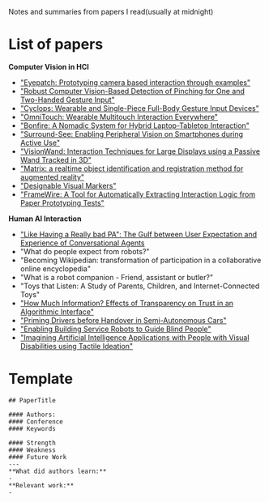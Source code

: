 Notes and summaries from papers I read(usually at midnight)

# List of papers
**Computer Vision in HCI**
- ["Eyepatch: Prototyping camera based interaction through examples"](https://nalinc.github.io/the-midnight-paper/papers/Eyepatch_Prototyping_Camera_based_Interact_on_through_examples)
- ["Robust Computer Vision-Based Detection of Pinching for One and Two-Handed Gesture Input"](https://nalinc.github.io/the-midnight-paper/papers/Robust_CV_Based_Detection_of_Pinching)
- ["Cyclops: Wearable and Single-Piece Full-Body Gesture Input Devices"](https://nalinc.github.io/the-midnight-paper/papers/Cyclops:Full_Body_Gesture_Input_Devices)
- ["OmniTouch: Wearable Multitouch Interaction Everywhere"](https://nalinc.github.io/the-midnight-paper/papers/OmniTouch:Wearable_Multitouch_Interaction_Everywhere)
- ["Bonfire: A Nomadic System for Hybrid Laptop-Tabletop Interaction"](https://nalinc.github.io/the-midnight-paper/papers/Bonfire:A_Nomadic_System_for_Hybrid_Laptop-Tabletop_Interaction)
- ["Surround-See: Enabling Peripheral Vision on Smartphones during Active Use"](https://nalinc.github.io/the-midnight-paper/papers/Surround-See:Enabling_Peripheral_Vision_on_Smartphones_during_Active_Use)
- ["VisionWand: Interaction Techniques for Large Displays using a Passive Wand Tracked in 3D"](https://nalinc.github.io/the-midnight-paper/papers/VisionWand:Interaction_Techniques_for_Large_Displays_using_a_Passive_Wand_Tracked_in_3D)
- ["Matrix: a realtime object identification and registration method for augmented reality"](https://nalinc.github.io/the-midnight-paper/papers/Matrix:A_realtime_object_identification_and_registration_method_for_augmented_reality)
- ["Designable Visual Markers"](https://nalinc.github.io/the-midnight-paper/papers/Designable_Visual_Markers)
- ["FrameWire: A Tool for Automatically Extracting Interaction Logic from Paper Prototyping Tests"](https://nalinc.github.io/the-midnight-paper/papers/FrameWire:A_Tool_for_Automatically_Extracting_Interaction_Logic_from_Paper_Prototyping_Tests)


**Human AI Interaction**
- ["Like Having a Really bad PA": The Gulf between User Expectation and Experience of Conversational Agents](https://nalinc.github.io/the-midnight-paper/papers/The_Gulf_between_User_Expectation_and_Experience_of_Conversational_Agents)
- "What do people expect from robots?"
- "Becoming Wikipedian: transformation of participation in a collaborative online encyclopedia"
- "What is a robot companion - Friend, assistant or butler?"
- "Toys that Listen: A Study of Parents, Children, and Internet-Connected Toys"
- ["How Much Information? Effects of Transparency on Trust in an Algorithmic Interface"](https://nalinc.github.io/the-midnight-paper/papers/How_Much_Information_Effects_of_Transparency_on_Trust_in_an_Algorithmic_Interface)
- ["Priming Drivers before Handover in Semi-Autonomous Cars"](https://nalinc.github.io/the-midnight-paper/papers/Priming_Drivers_before_Handover_in_Semi-Autonomous_Cars)
- ["Enabling Building Service Robots to Guide Blind People"](https://nalinc.github.io/the-midnight-paper/papers/Enabling_Building_Service_Robots_to_Guide_Blind_People)
- ["Imagining Artificial Intelligence Applications with People with Visual Disabilities using Tactile Ideation"](https://nalinc.github.io/the-midnight-paper/papers/Imagining_Artificial_Intelligence_Applications_with_People_with_Visual_Disabilities_using_Tactile_Ideation)



# Template
```
## PaperTitle

#### Authors: 
#### Conference
#### Keywords

#### Strength
#### Weakness
#### Future Work
---
**What did authors learn:**
-
**Relevant work:**
-
```
